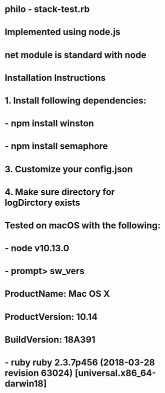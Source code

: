 # philo - stack-test.rb
#
# Implemented using node.js
# net module is standard with node
#
# Installation Instructions
# 1. Install following dependencies:
#    - npm install winston
#    - npm install semaphore
# 3. Customize your config.json
# 4. Make sure directory for logDirctory exists
# 
# Tested on macOS with the following:
# - node v10.13.0
# - prompt> sw_vers
#  ProductName:	        Mac OS X
#  ProductVersion:      10.14
#  BuildVersion:        18A391
# - ruby ruby 2.3.7p456 (2018-03-28 revision 63024) [universal.x86_64-darwin18]
#
